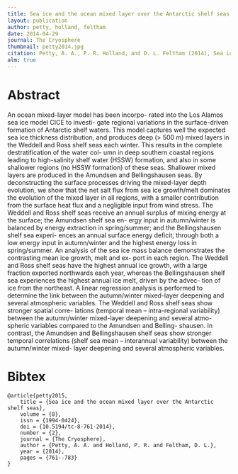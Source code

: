 ```yaml
---
title: Sea ice and the ocean mixed layer over the Antarctic shelf seas
layout: publication
author: petty, holland, feltham
date: 2014-04-29
journal: The Cryosphere
thumbnail: petty2014.jpg
citation: Petty, A. A., P. R. Holland, and D. L. Feltham (2014), Sea ice and the ocean mixed layer over the Antarctic shelf seas, The Cryosphere, 8(2), 761–783, doi:10.5194/tc-8-761-2014.
alm: true
---
```


# Abstract

An ocean mixed-layer model has been incorpo- rated into the Los Alamos sea ice model CICE to investi- gate regional variations in the surface-driven formation of Antarctic shelf waters. This model captures well the expected sea ice thickness distribution, and produces deep (> 500 m) mixed layers in the Weddell and Ross shelf seas each winter. This results in the complete destratification of the water col- umn in deep southern coastal regions leading to high-salinity shelf water (HSSW) formation, and also in some shallower regions (no HSSW formation) of these seas. Shallower mixed layers are produced in the Amundsen and Bellingshausen seas. By deconstructing the surface processes driving the mixed-layer depth evolution, we show that the net salt flux from sea ice growth/melt dominates the evolution of the mixed layer in all regions, with a smaller contribution from the surface heat flux and a negligible input from wind stress. The Weddell and Ross shelf seas receive an annual surplus of mixing energy at the surface; the Amundsen shelf sea en- ergy input in autumn/winter is balanced by energy extraction in spring/summer; and the Bellingshausen shelf sea experi- ences an annual surface energy deficit, through both a low energy input in autumn/winter and the highest energy loss in spring/summer. An analysis of the sea ice mass balance demonstrates the contrasting mean ice growth, melt and ex- port in each region. The Weddell and Ross shelf seas have the highest annual ice growth, with a large fraction exported northwards each year, whereas the Bellingshausen shelf sea experiences the highest annual ice melt, driven by the advec- tion of ice from the northeast. A linear regression analysis is performed to determine the link between the autumn/winter mixed-layer deepening and several atmospheric variables.
The Weddell and Ross shelf seas show stronger spatial corre- lations (temporal mean – intra-regional variability) between the autumn/winter mixed-layer deepening and several atmo- spheric variables compared to the Amundsen and Belling- shausen. In contrast, the Amundsen and Bellingshausen shelf seas show stronger temporal correlations (shelf sea mean – interannual variability) between the autumn/winter mixed- layer deepening and several atmospheric variables.

# Bibtex

    @article{petty2015,
        title = {Sea ice and the ocean mixed layer over the Antarctic shelf seas},
        volume = {8},
        issn = {1994-0424},
        doi = {10.5194/tc-8-761-2014},
        number = {2},
        journal = {The Cryosphere},
        author = {Petty, A. A. and Holland, P. R. and Feltham, D. L.},
        year = {2014},
        pages = {761--783}
    }


